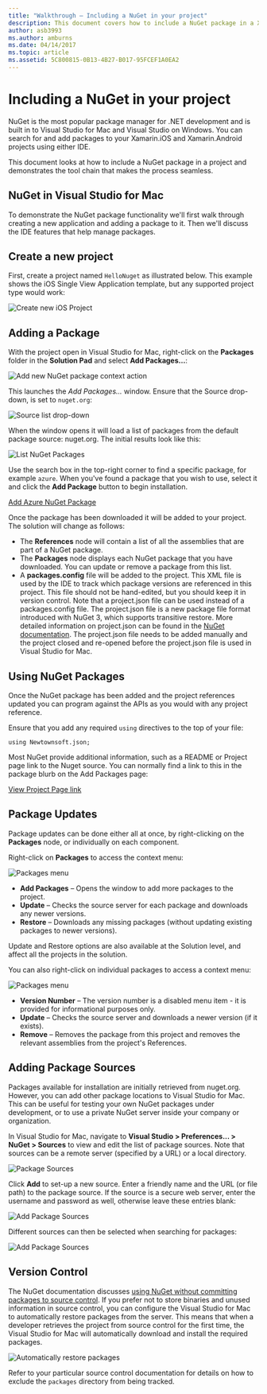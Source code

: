 ```yaml
---
title: "Walkthrough – Including a NuGet in your project"
description: This document covers how to include a NuGet package in a Xamarin project. It walks through finding and downloading a package, as well as introducing the IDE integration features.
author: asb3993
ms.author: amburns
ms.date: 04/14/2017
ms.topic: article
ms.assetid: 5C800815-0B13-4B27-B017-95FCEF1A0EA2
---
```


# Including a NuGet in your project

NuGet is the most popular package manager for .NET development and is built in to Visual Studio for Mac and Visual Studio on Windows. You can search for and add packages to your Xamarin.iOS and Xamarin.Android projects using either IDE.

This document looks at how to include a NuGet package in a project and demonstrates the tool chain that makes the process seamless.

## NuGet in Visual Studio for Mac

To demonstrate the NuGet package functionality we'll first walk through creating a new application and adding a package to it. Then we'll discuss the IDE features that help manage packages.

## Create a new project

First, create a project named `HelloNuget` as illustrated below. This example shows the iOS Single View Application template, but any supported project type would work:

![Create new iOS Project](media/nuget-walkthrough-NewProject.png)

<a name="Adding_a_Package" class="injected"></a>

## Adding a Package

With the project open in Visual Studio for Mac, right-click on the **Packages** folder in the **Solution Pad** and select **Add Packages...**:

![Add new NuGet package context action](media/nuget-walkthrough-PackagesMenu.png)

This launches the _Add Packages..._ window. Ensure that the Source drop-down, is set to `nuget.org`:

![Source list drop-down](media/nuget-walkthrough-Source.png)

When the window opens it will load a list of packages from the default package source: nuget.org. The initial results look like this:

![List NuGet Packages](media/nuget-walkthrough-AddPackages1.png)

Use the search box in the top-right corner to find a specific package, for example `azure`. When you've found a package that you wish to use, select it and click the **Add Package** button to begin installation.


[Add Azure NuGet Package](media/nuget-walkthrough-AddPackages2.png)

Once the package has been downloaded it will be added to your project. The solution will change as follows:

*   The **References** node will contain a list of all the assemblies that are part of a NuGet package.
*   The **Packages** node displays each NuGet package that you have downloaded. You can update or remove a package from this list.
*   A **packages.config** file will be added to the project. This XML file is used by the IDE to track which package versions are referenced in this project. This file should not be hand-edited, but you should keep it in version control. Note that a project.json file can be used instead of a packages.config file. The project.json file is a new package file format introduced with NuGet 3, which supports transitive restore. More detailed information on project.json can be found in the [NuGet documentation](http://docs.nuget.org/consume/ProjectJson-Intro). The project.json file needs to be added manually and the project closed and re-opened before the project.json file is used in Visual Studio for Mac.

## Using NuGet Packages

Once the NuGet package has been added and the project references updated you can program against the APIs as you would with any project reference.

Ensure that you add any required `using` directives to the top of your file:


    using Newtownsoft.json;

Most NuGet provide additional information, such as a README or Project page link to the Nuget source. You can normally find a link to this in the package blurb on the Add Packages page:

[View Project Page link](media/nuget-walkthrough-project-page.png)

<a name="Package_Updates" class="injected"></a>

## Package Updates

Package updates can be done either all at once, by right-clicking on the **Packages** node, or individually on each component.

Right-click on **Packages** to access the context menu:

![Packages menu](media/nuget-walkthrough-PackagesMenu.png)

*   **Add Packages** – Opens the window to add more packages to the project.
*   **Update** – Checks the source server for each package and downloads any newer versions.
*   **Restore** – Downloads any missing packages (without updating existing packages to newer versions).

Update and Restore options are also available at the Solution level, and affect all the projects in the solution. 

You can also right-click on individual packages to access a context menu:

![Packages menu](media/nuget-walkthrough-PackageMenu.png)

*   **Version Number** – The version number is a disabled menu item - it is provided for informational purposes only.
*   **Update** – Checks the source server and downloads a newer version (if it exists).
*   **Remove** – Removes the package from this project and removes the relevant assemblies from the project's References.


## Adding Package Sources

Packages available for installation are initially retrieved from nuget.org. However, you can add other package locations to Visual Studio for Mac. This can be useful for testing your own NuGet packages under development, or to use a private NuGet server inside your company or organization.

In Visual Studio for Mac, navigate to **Visual Studio > Preferences... > NuGet > Sources** to view and edit the list of package sources. Note that sources can be a remote server (specified by a URL) or a local directory. 

![Package Sources](media/nuget-walkthrough-PackageSource.png)

Click **Add** to set-up a new source. Enter a friendly name and the URL (or file path) to the package source. If the source is a secure web server, enter the username and password as well, otherwise leave these entries blank:

![Add Package Sources](media/nuget-walkthrough-PackageSource2.png)

Different sources can then be selected when searching for packages:

![Add Package Sources](media/nuget-walkthrough-PackageSource3.png)

## Version Control

The NuGet documentation discusses [using NuGet without committing packages to source control](http://docs.nuget.org/docs/workflows/using-nuget-without-committing-packages). If you prefer not to store binaries and unused information in source control, you can configure the Visual Studio for Mac to automatically restore packages from the server. This means that when a developer retrieves the project from source control for the first time, the Visual Studio for Mac will automatically download and install the required packages.

![Automatically restore packages](media/nuget-walkthrough-AutoRestore.png)

Refer to your particular source control documentation for details on how to exclude the `packages` directory from being tracked.

